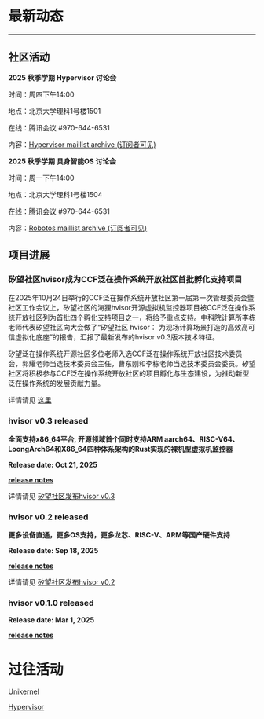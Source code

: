 # 最新动态

---

## <i class="fa-regular fa-calendar-check"></i> 社区活动

<i class="fa-solid fa-user-group"></i> **2025 秋季学期 Hypervisor 讨论会**

时间：周四下午14:00

地点：北京大学理科1号楼1501

在线：腾讯会议 #970-644-6531

内容：[Hypervisor maillist archive (订阅者可见)](https://maillist.syswonder.org/archives/list/hypervisor@syswonder.org/latest)

<i class="fa-solid fa-user-group"></i> **2025 秋季学期 具身智能OS 讨论会**

时间：周一下午14:00

地点：北京大学理科1号楼1504

在线：腾讯会议 #970-644-6531

内容：[Robotos maillist archive (订阅者可见)](https://maillist.syswonder.org/archives/list/robotos@syswonder.org/latest) 


## <i class="fa-solid fa-bars-progress"></i> 项目进展

### 矽望社区hvisor成为CCF泛在操作系统开放社区首批孵化支持项目

在2025年10月24日举行的CCF泛在操作系统开放社区第一届第一次管理委员会暨社区工作会议上，矽望社区的海狸hvisor开源虚拟机监控器项目被CCF泛在操作系统开放社区列为首批四个孵化支持项目之一，将给予重点支持。中科院计算所李栋老师代表矽望社区向大会做了“矽望社区 hvisor： 为现场计算场景打造的高效高可信虚拟化底座”的报告，汇报了最新发布的hvisor v0.3版本技术特征。

矽望泛在操作系统开源社区多位老师入选CCF泛在操作系统开放社区技术委员会，郭耀老师当选技术委员会主任，曹东刚和李栋老师当选技术委员会委员。矽望社区将积极参与CCF泛在操作系统开放社区的项目孵化与生态建设，为推动新型泛在操作系统的发展贡献力量。

详情请见 <i class="fa-brands fa-weixin"></i>[这里](https://mp.weixin.qq.com/s/sc5gcSxLnNYdzuXaeo8lfA)



### <i class="fa-solid fa-bullhorn"></i> **hvisor v0.3 released**

**全面支持x86_64平台, 开源领域首个同时支持ARM aarch64、RISC-V64、LoongArch64和X86_64四种体系架构的Rust实现的裸机型虚拟机监控器**

**Release date: Oct 21, 2025**

**[release notes](https://github.com/syswonder/hvisor/releases/tag/v0.3)**

详情请见 <i class="fa-brands fa-weixin"></i>[矽望社区发布hvisor v0.3](https://mp.weixin.qq.com/s/6xFpJyl71aFB3nITfxLlrA)


### <i class="fa-solid fa-bullhorn"></i> **hvisor v0.2 released**

**更多设备直通，更多OS支持，更多龙芯、RISC-V、ARM等国产硬件支持**

**Release date: Sep 18, 2025**

**[release notes](https://github.com/syswonder/hvisor/releases/tag/v0.2)**

详情请见 <i class="fa-brands fa-weixin"></i>[矽望社区发布hvisor v0.2](https://mp.weixin.qq.com/s/fxo9jAL7gfJPNqNFgK2LvQ)


### <i class="fa-solid fa-bullhorn"></i> **hvisor v0.1.0 released**

**Release date: Mar 1, 2025**

**[release notes](https://github.com/syswonder/hvisor/releases/tag/v0.1.0)**


# 过往活动

[Unikernel](https://maillist.syswonder.org/archives/list/unikernel@syswonder.org/latest) 

[Hypervisor](https://maillist.syswonder.org/archives/list/hypervisor@syswonder.org/latest)

